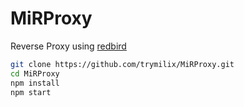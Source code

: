 # MiRProxy
Reverse Proxy using [redbird](https://github.com/OptimalBits/redbird)

``` bash
git clone https://github.com/trymilix/MiRProxy.git
cd MiRProxy
npm install
npm start
```

